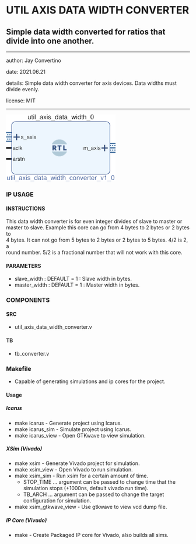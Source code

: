 # UTIL AXIS DATA WIDTH CONVERTER
## Simple data width converted for ratios that divide into one another.
---

   author: Jay Convertino   
   
   date: 2021.06.21  
   
   details: Simple data width converter for axis devices. Data widths must divide evenly.  
   
   license: MIT   
   
---

![rtl_img](./rtl.png)

### IP USAGE
#### INSTRUCTIONS

This data width converter is for even integer divides of slave to master or  
master to slave. Example this core can go from 4 bytes to 2 bytes or 2 bytes to   
4 bytes. It can not go from 5 bytes to 2 bytes or 2 bytes to 5 bytes. 4/2 is 2, a   
round number. 5/2 is a fractional number that will not work with this core.  

#### PARAMETERS

* slave_width  : DEFAULT = 1 : Slave width in bytes.
* master_width : DEFAULT = 1 : Master width in bytes.

### COMPONENTS
#### SRC

* util_axis_data_width_converter.v
  
#### TB

* tb_converter.v
  
### Makefile

* Capable of generating simulations and ip cores for the project.

#### Usage

##### Icarus

* make icarus      - Generate project using Icarus.
* make icarus_sim  - Simulate project using Icarus.
* make icarus_view - Open GTKwave to view simulation.

##### XSim (Vivado)

* make xsim      - Generate Vivado project for simulation.
* make xsim_view - Open Vivado to run simulation.
* make xsim_sim  - Run xsim for a certain amount of time.
  * STOP_TIME ... argument can be passed to change time that the simulation stops (+1000ns, default vivado run time).
  * TB_ARCH ... argument can be passed to change the target configuration for simulation.
* make xsim_gtkwave_view - Use gtkwave to view vcd dump file.

##### IP Core (Vivado)

* make - Create Packaged IP core for Vivado, also builds all sims.
